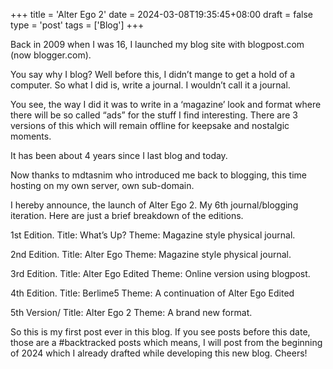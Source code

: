 +++
title = 'Alter Ego 2'
date = 2024-03-08T19:35:45+08:00
draft = false
type = 'post'
tags = ['Blog']
+++

Back in 2009 when I was 16, I launched my blog site with blogpost.com (now blogger.com).

You say why I blog? Well before this, I didn’t mange to get a hold of a computer. So what I did is, write a journal. I wouldn’t call it a journal.

You see, the way I did it was to write in a ‘magazine’ look and format where there will be so called “ads” for the stuff I find interesting. There are 3 versions of this which will remain offline for keepsake and nostalgic moments.

It has been about 4 years since I last blog and today.

Now thanks to mdtasnim who introduced me back to blogging, this time hosting on my own server, own sub-domain.

I hereby announce, the launch of Alter Ego 2. My 6th journal/blogging iteration. Here are just a brief breakdown of the editions.

1st Edition.
Title: What’s Up?
Theme: Magazine style physical journal.

2nd Edition.
Title: Alter Ego
Theme: Magazine style physical journal.

3rd Edition.
Title: Alter Ego Edited
Theme: Online version using blogpost.

4th Edition.
Title: Berlime5
Theme: A continuation of Alter Ego Edited

5th Version/
Title: Alter Ego 2
Theme: A brand new format. 

So this is my first post ever in this blog. If you see posts before this date, those are a #backtracked posts which means, I will post from the beginning of 2024 which I already drafted while developing this new blog. Cheers!